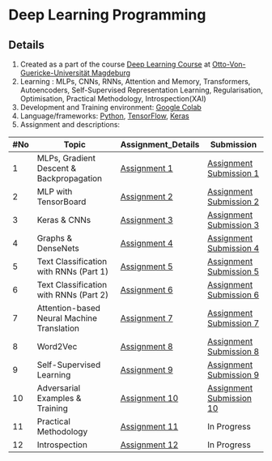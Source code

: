 # Deep Learning Programming 

## Details
1. Created as a part of the course [Deep Learning Course](https://ovgu-ailab.github.io/idl2021/index.html) at [Otto-Von-Guericke-Universität Magdeburg](https://www.uni-magdeburg.de)
2. Learning : MLPs, CNNs, RNNs, Attention and Memory, Transformers, Autoencoders, Self-Supervised Representation Learning, Regularisation, Optimisation, Practical Methodology, Introspection(XAI)
3. Development and Training environment: [Google Colab](https://colab.research.google.com/)
4. Language/frameworks: [Python](https://www.python.org), [TensorFlow](https://www.tensorflow.org/), [Keras](https://keras.io/)
5. Assignment and descriptions: 

| #No|Topic                                       |Assignment_Details                                               | Submission | 
|----|--------------------------------------------|-----------------------------------------------------------------|------------|
|  1 | MLPs, Gradient Descent & Backpropagation   |[Assignment 1](https://ovgu-ailab.github.io/idl2021/ass1.html)   |[Assignment Submission 1](Assignment_Submissions/Assignment_1.ipynb)  |   
|  2 | MLP with TensorBoard                       |[Assignment 2](https://ovgu-ailab.github.io/idl2021/ass2.html)   |[Assignment Submission 2](Assignment_Submissions/Assignment_2.ipynb)  | 
|  3 | Keras & CNNs                               |[Assignment 3](https://ovgu-ailab.github.io/idl2021/ass3.html)   |[Assignment Submission 3](Assignment_Submissions/Assignment_3.ipynb)     |
|  4 | Graphs & DenseNets                         |[Assignment 4](https://ovgu-ailab.github.io/idl2021/ass4.html)   |[Assignment Submission 4](Assignment_Submissions/Assignment_4.ipynb)     | 
|  5 | Text Classification with RNNs (Part 1)     |[Assignment 5](https://ovgu-ailab.github.io/idl2021/ass5.html)   |[Assignment Submission 5](Assignment_Submissions/Assignment_5.ipynb)     | 
|  6 | Text Classification with RNNs (Part 2)     |[Assignment 6](https://ovgu-ailab.github.io/idl2021/ass6.html)   |[Assignment Submission 6](Assignment_Submissions/Assignment_6.ipynb)     |
|  7 | Attention-based Neural Machine Translation |[Assignment 7](https://ovgu-ailab.github.io/idl2021/ass7.html)   |[Assignment Submission 7](Assignment_Submissions/Assignment_7.ipynb)     |
|  8 | Word2Vec                                   |[Assignment 8](https://ovgu-ailab.github.io/idl2021/ass8a.html)  |[Assignment Submission 8](Assignment_Submissions/Assignment_8.ipynb)     |
|  9 | Self-Supervised Learning                   |[Assignment 9](https://ovgu-ailab.github.io/idl2021/ass9.html)   |[Assignment Submission 9](Assignment_Submissions/Assignment_9.ipynb)     | 
| 10 | Adversarial Examples & Training            |[Assignment 10](https://ovgu-ailab.github.io/idl2021/ass10.html) |[Assignment Submission 10](Assignment_Submissions/Assignment_10.ipynb)    | 
| 11 | Practical Methodology                      |[Assignment 11](https://ovgu-ailab.github.io/idl2021/ass11.html) |In Progress   |
| 12 | Introspection                              |[Assignment 12](https://ovgu-ailab.github.io/idl2021/ass12.html) |In Progress    |
